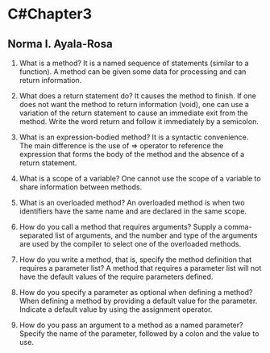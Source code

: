 # C#Chapter3

## Norma I. Ayala-Rosa

1. What is a method?
It is a named sequence of statements (similar to a function).  A method can be given some data for processing and can return information.

2. What does a return statement do?
It causes the method to finish.  If one does not want the method to return information (void), one can use a variation of the return statement to cause an immediate exit from the method.  Write the word return and follow it immediately by a semicolon.

3. What is an expression-bodied method?
It is a syntactic convenience.  The main difference is the use of => operator to reference the expression that forms the body of the method and the absence of a return statement.

4. What is a scope of a variable?
One cannot use the scope of a variable to share information between methods.

5. What is an overloaded method?
An overloaded method is when two identifiers have the same name and are declared in the same scope.

6. How do you call a method that requires arguments?
Supply a comma-separated list of arguments, and the number and type of the arguments are used by the compiler to select one of the overloaded methods.

7. How do you write a method, that is, specify the method definition that requires a parameter list?
A method that requires a parameter list will not have the default values of the require parameters defined.

8. How do you specify a parameter as optional when defining a method?
When defining a method by providing a default value for the parameter.  Indicate a default value by using the assignment operator.

9. How do you pass an argument to a method as a named parameter?
Specify the name of the parameter, followed by a colon and the value to use.
